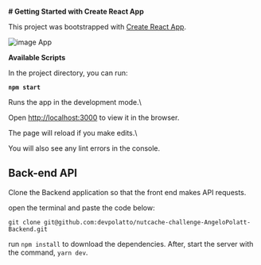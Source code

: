**# Getting Started with Create React App**



This project was bootstrapped with [Create React App](https://github.com/facebook/create-react-app).

![image App](http://github.com/devpolatto/nutcache-challenge-AngeloPolatto/tree/master/src/assets/app.png)

**Available Scripts**



In the project directory, you can run:



**`npm start`**



Runs the app in the development mode.\

Open [http://localhost:3000](http://localhost:3000) to view it in the browser.



The page will reload if you make edits.\

You will also see any lint errors in the console.



## Back-end API



Clone the Backend application so that the front end makes API requests.

open the terminal and paste the code below:



`git clone git@github.com:devpolatto/nutcache-challenge-AngeloPolatt-Backend.git`



run `npm install` to download the dependencies. After, start the server with the command, `yarn dev`.
